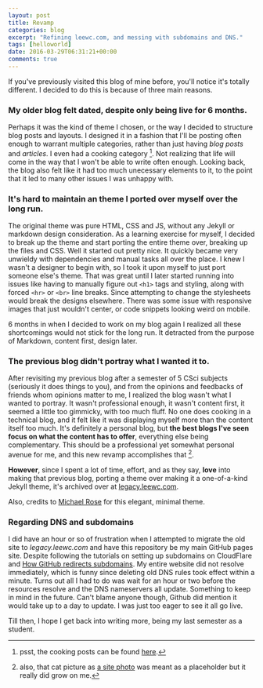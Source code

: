 ```yaml
---
layout: post
title: Revamp
categories: blog
excerpt: "Refining leewc.com, and messing with subdomains and DNS."
tags: [helloworld]
date: 2016-03-29T06:31:21+00:00
comments: true
---
```


If you've previously visited this blog of mine before, you'll notice it's totally different.
I decided to do this is because of three main reasons.

### My older blog felt dated, despite only being live for 6 months.

Perhaps it was the kind of theme I chosen, or the way I decided to structure blog posts and layouts. I designed it in a fashion that I'll be posting often
enough to warrant multiple categories, rather than just having *blog posts* and *articles*. I even had a cooking category [^cooking]. Not realizing that life will
come in the way that I won't be able to write often enough. Looking back, the blog also felt like it had too much unecessary elements to it, to the point that it led to 
many other issues I was unhappy with.

### It's hard to maintain an theme I ported over myself over the long run.

The original theme was pure HTML, CSS and JS, without any Jekyll or markdown design consideration. As a learning exercise for myself, I decided to break up the theme and 
start porting the entire theme over, breaking up the files and CSS. Well it started out pretty nice. It quickly became very unwieldy with dependencies and manual
tasks all over the place. I knew I wasn't a designer to begin with, so I took it upon myself to just port someone else's theme. That was great until I later
started running into issues like having to manually figure out `<h1>` tags and styling, along with forced `<hr>` or `<br>` line breaks. Since attempting to change
the stylesheets would break the designs elsewhere. There was some issue with responsive images that just wouldn't center, or code snippets looking weird on mobile.

6 months in when I decided to work on my blog again I realized all these shortcomings would not stick for the long run. It detracted from the purpose of Markdown, 
content first, design later. 

### The previous blog didn't portray what I wanted it to.

After revisiting my previous blog after a semester of 5 CSci subjects (seriously it does things to you), and from the opinions and feedbacks of friends whom opinions 
matter to me, I realized the blog wasn't what I wanted to portray. It wasn't professional enough, it wasn't content first, it seemed a little too gimmicky, with 
too much fluff. No one does cooking in a technical blog, and it felt like it was displaying myself more than the content itself too much. It's definitely a personal
blog, but **the best blogs I've seen focus on what the content has to offer**, everything else being complementary. This should be a professional yet somewhat 
personal avenue for me, and this new revamp accomplishes that [^cat].

**However**, since I spent a lot of time, effort, and as they say, **love** into making that previous blog, 
porting a theme over making it a one-of-a-kind Jekyll theme, it's archived over at [legacy.leewc.com](https://legacy.leewc.com). 

Also, credits to [Michael Rose](https://mademistakes.com/) for this elegant, minimal theme. 

### Regarding DNS and subdomains

I did have an hour or so of frustration when I attempted to migrate the old site to *legacy.leewc.com* and have this repository be my main GitHub pages site. 
Despite following the tutorials on setting up subdomains on CloudFlare and [How GitHub redirects subdomains](https://help.github.com/articles/custom-domain-redirects-for-github-pages-sites/).
My entire website did not resolve immediately, which is funny since deleting old DNS rules took effect within a minute. Turns out all I had to do was wait for an hour or two 
before the resources resolve and the DNS nameservers all update. Something to keep in mind in the future. Can't blame anyone though, Github did mention it would 
take up to a day to update. I was just too eager to see it all go live.

Till then, I hope I get back into writing more, being my last semester as a student.

[^cooking]: psst, the cooking posts can be found [here](https://legacy.leewc.com/cooking).
[^cat]: also, that cat picture as [a site photo](/images/meow.jpg) was meant as a placeholder but it really did grow on me.